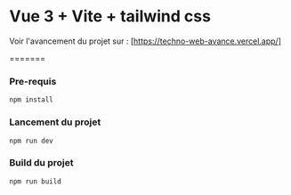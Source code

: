 # Vue 3 + Vite + tailwind css

Voir l'avancement du projet sur : [https://techno-web-avance.vercel.app/]

=======

### Pre-requis

```
npm install
```

### Lancement du projet

```
npm run dev
```

### Build du projet

```
npm run build
```
